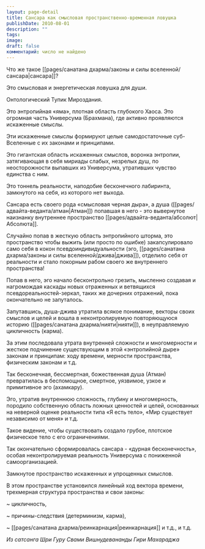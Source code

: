 ```yaml
---
layout: page-detail
title: Сансара как смысловая пространственно-временная ловушка
publishDate: 2010-08-01
description: ""
tags: 
image: 
draft: false
комментарий: число не найдено
---
```


 Что же такое [[pages/санатана дхарма/законы и силы вселенной/сансара|сансара]]? 

 Это смысловая и энергетическая ловушка для души. 

 Онтологический Тупик Мироздания. 

 Это энтропийная «яма», плотная область глубокого Хаоса. Это огромная часть Универсума (Брахмана), где активно проявляются искаженные смыслы. 

 Эти искаженные смыслы формируют целые самодостаточные суб-Вселенные с их законами и принципами. 

 Это гигантская область искаженных смыслов, воронка энтропии, затягивающая в себя мириады слабых, незрелых душ, по неосторожности выпавших из Универсума, утративших чувство единства с ним. 

 Это тоннель реальности, наподобие бесконечного лабиринта, замкнутого на себя, из которого нет выхода. 

 Сансара есть своего рода «смысловая черная дыра», а душа ([[pages/адвайта-веданта/атман|Атман]]) попавшая в него - это вывернутое наизнанку внутреннее пространство [[pages/адвайта-веданта/абсолют|Абсолюта]]. 

 Случайно попав в жесткую область энтропийного шторма, это пространство чтобы выжить (или просто по ошибке) закапсулировало само себя в кокон псевдоиндивидуальности (эго, [[pages/санатана дхарма/законы и силы вселенной/джива|джива]]), отделило себя от реальности и стало покорным рабом своего же внутреннего пространства!

 Попав в него, эго начало бесконтрольно грезить, мысленно создавая и нагромождая каскады новых отраженных и ветвящихся псевдореальностей-зеркал, таких же дочерних отражений, пока окончательно не запуталось. 

 Запутавшись, душа-джива утратила всякое понимание, векторы своих смыслов и целей и вошла в неконтролируемую повторяющуюся историю ([[pages/санатана дхарма/нияти|нияти]]), в неуправляемую цикличность (карма). 

 За этим последовала утрата внутренней сложности и многомерности и жесткое подчинение существующим в этой «энтропийной дыре» законам и принципам: ходу времени, мерности пространства, физическим законам и т.д. 

 Так бесконечная, бессмертная, божественная душа (Атман) превратилась в беспомощное, смертное, уязвимое, узкое и примитивное эго (ахамкару). 

 Эго, утратив внутреннюю сложность, глубину и многомерность, породило собственную область ложных ценностей и целей, основанных на неверной оценке реальности типа «Я есть тело», «Мир существует независимо от меня» и т.д. 

 Такое видение, чтобы существовать создало грубое, плотское физическое тело с его ограничениями. 

 Так окончательно сформировалась сансара - «дурная бесконечность», особая неконтролируемая реальность Универсума с пониженной самоорганизацией. 

 Замкнутое пространство искаженных и упрощенных смыслов. 

 В этом пространстве установился линейный ход вектора времени, трехмерная структура пространства и свои законы:

 \~ цикличность, 

 \~ причины-следствия (детерминизм, карма), 

 \~ [[pages/санатана дхарма/реинкарнация|реинкарнация]] и т.д., и т.д. 

*Из сатсанга Шри Гуру Свами Вишнудевананды Гири Махараджа*
